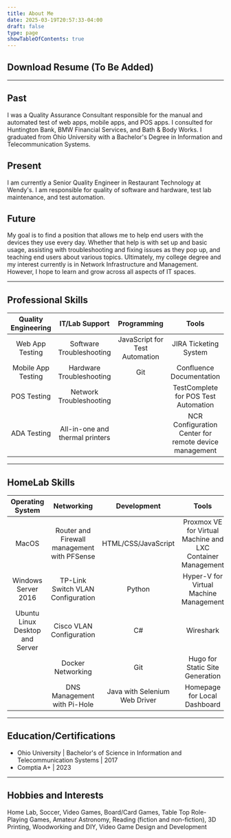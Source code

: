 ```yaml
---
title: About Me
date: 2025-03-19T20:57:33-04:00
draft: false
type: page
showTableOfContents: true
---
```

## Download Resume (To Be Added)
***
## Past
 I was a Quality Assurance Consultant responsible for the manual and automated test of web apps, mobile apps, and POS apps. I consulted for Huntington Bank, BMW Financial Services, and Bath & Body Works. I graduated from Ohio University with a Bachelor's Degree in Information and Telecommunication Systems.
## Present
I am currently a Senior Quality Engineer in Restaurant Technology at Wendy's. I am responsible for quality of software and hardware, test lab maintenance, and test automation.
## Future
My goal is to find a position that allows me to help end users with the devices they use every day. Whether that help is with set up and basic usage, assisting with troubleshooting and fixing issues as they pop up, and teaching end users about various topics. Ultimately, my college degree and my interest currently is in Network Infrastructure and Management. However, I hope to learn and grow across all aspects of IT spaces.
***
## Professional Skills
| Quality Engineering |         IT/Lab Support          |          Programming           |                         Tools                         |
| :-----------------: | :-----------------------------: | :----------------------------: | :---------------------------------------------------: |
|   Web App Testing   |    Software Troubleshooting     | JavaScript for Test Automation |                 JIRA Ticketing System                 |
| Mobile App Testing  |    Hardware Troubleshooting     |              Git               |               Confluence Documentation                |
|     POS Testing     |     Network Troubleshooting     |                                |         TestComplete for POS Test Automation          |
|     ADA Testing     | All-in-one and thermal printers |                                | NCR Configuration Center for remote device management |
***
## HomeLab Skills
|        Operating System         |                 Networking                  |          Development          |                            Tools                            |
| :-----------------------------: | :-----------------------------------------: | :---------------------------: | :---------------------------------------------------------: |
|              MacOS              | Router and Firewall management with PFSense |      HTML/CSS/JavaScript      | Proxmox VE for Virtual Machine and LXC Container Management |
|       Windows Server 2016       |      TP-Link Switch VLAN Configuration      |            Python             |           Hyper-V for Virtual Machine Management            |
| Ubuntu Linux Desktop and Server |          Cisco VLAN Configuration           |              C#               |                          Wireshark                          |
|                                 |              Docker Networking              |              Git              |               Hugo for Static Site Generation               |
|                                 |         DNS Management with Pi-Hole         | Java with Selenium Web Driver |                Homepage for Local Dashboard                 |
***
## Education/Certifications
- Ohio University | Bachelor's of Science in Information and Telecommunication Systems | 2017
- Comptia A+ | 2023
***
## Hobbies and Interests
Home Lab, Soccer, Video Games, Board/Card Games, Table Top Role-Playing Games, Amateur Astronomy, Reading (fiction and non-fiction), 3D Printing, Woodworking and DIY, Video Game Design and Development 



